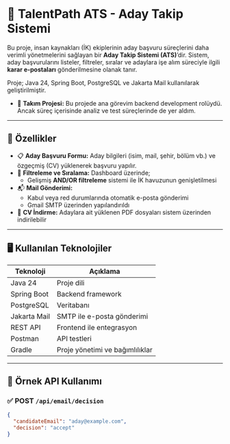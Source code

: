 # 🎯 TalentPath ATS - Aday Takip Sistemi

Bu proje, insan kaynakları (İK) ekiplerinin aday başvuru süreçlerini daha verimli yönetmelerini sağlayan bir **Aday Takip Sistemi (ATS)**’dir. Sistem, aday başvurularını listeler, filtreler, sıralar ve adaylara işe alım süreciyle ilgili **karar e-postaları** gönderilmesine olanak tanır.

Proje; Java 24, Spring Boot, PostgreSQL ve Jakarta Mail kullanılarak geliştirilmiştir.

- 👥 **Takım Projesi:** Bu projede ana görevim backend development rolüydü. Ancak süreç içerisinde analiz ve test süreçlerinde de yer aldım.
---

## 🔧 Özellikler

- 📋 **Aday Başvuru Formu:** Aday bilgileri (isim, mail, şehir, bölüm vb.) ve özgeçmiş (CV) yüklenerek başvuru yapılır.
- 🔎 **Filtreleme ve Sıralama:** Dashboard üzerinde;
  - Gelişmiş **AND/OR filtreleme** sistemi ile İK havuzunun genişletilmesi
- 📬 **Mail Gönderimi:**
  - Kabul veya red durumlarında otomatik e-posta gönderimi
  - Gmail SMTP üzerinden yapılandırıldı
- 📄 **CV İndirme:** Adaylara ait yüklenen PDF dosyaları sistem üzerinden indirilebilir


---

## 🖥️ Kullanılan Teknolojiler

| Teknoloji       | Açıklama                           |
|----------------|------------------------------------|
| Java 24        | Proje dili                         |
| Spring Boot    | Backend framework                  |
| PostgreSQL     | Veritabanı                         |
| Jakarta Mail   | SMTP ile e-posta gönderimi         |
| REST API       | Frontend ile entegrasyon           |
| Postman        | API testleri                       |
| Gradle         | Proje yönetimi ve bağımlılıklar |

---

## 🔗 Örnek API Kullanımı

### ✅ POST `/api/email/decision`

```json
{
  "candidateEmail": "aday@example.com",
  "decision": "accept"
}

